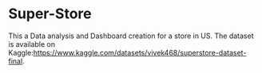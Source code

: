 # Super-Store
This a Data analysis and Dashboard creation for a store in US.
The dataset is available on Kaggle:https://www.kaggle.com/datasets/vivek468/superstore-dataset-final.
